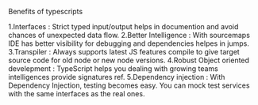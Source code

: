 Benefits of typescripts

1.Interfaces : Strict typed input/output helps in documention and avoid chances of unexpected data flow.
2.Better Intelligence : With sourcemaps IDE has better visibility for debugging and dependencies helpes in jumps.
3.Transpiler : Always supports latest JS features compile to give target source code for old node or new node versions.
4.Robust Object oriented develepment : TypeScript helps you dealing with growing teams intelligences provide signatures ref.
5.Dependency injection : With Dependency Injection, testing becomes easy. You can mock test services with the same interfaces as the real ones.

